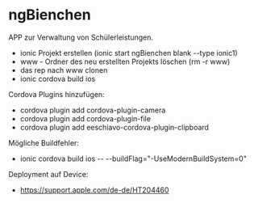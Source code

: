 # ngBienchen

APP zur Verwaltung von Schülerleistungen.

- ionic Projekt erstellen (ionic start ngBienchen blank --type ionic1)
- www - Ordner des neu erstellten Projekts löschen (rm -r www)
- das rep nach www clonen
- ionic cordova build ios

Cordova Plugins hinzufügen:
- cordova plugin add cordova-plugin-camera
- cordova plugin add cordova-plugin-file
- cordova plugin add eeschiavo-cordova-plugin-clipboard

Mögliche Buildfehler:
- ionic cordova build ios -- --buildFlag="-UseModernBuildSystem=0"

Deployment auf Device:
- https://support.apple.com/de-de/HT204460
